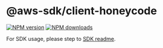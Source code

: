 # @aws-sdk/client-honeycode

[![NPM version](https://img.shields.io/npm/v/@aws-sdk/client-honeycode/beta.svg)](https://www.npmjs.com/package/@aws-sdk/client-honeycode)
[![NPM downloads](https://img.shields.io/npm/dm/@aws-sdk/client-honeycode.svg)](https://www.npmjs.com/package/@aws-sdk/client-honeycode)

For SDK usage, please step to [SDK readme](https://github.com/aws/aws-sdk-js-v3).
